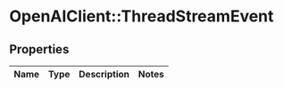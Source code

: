 # OpenAIClient::ThreadStreamEvent

## Properties
Name | Type | Description | Notes
------------ | ------------- | ------------- | -------------

